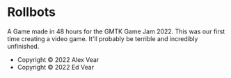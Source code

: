 # Rollbots

A Game made in 48 hours for the GMTK Game Jam 2022.  This was our first time
creating a video game.  It'll probably be terrible and incredibly unfinished.

- Copyright © 2022 Alex Vear
- Copyright © 2022 Ed Vear
